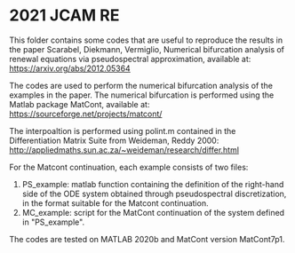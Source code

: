 # 2021 JCAM RE

This folder contains some codes that are useful to reproduce the results in the paper
Scarabel, Diekmann, Vermiglio, Numerical bifurcation analysis of renewal equations via pseudospectral approximation, available at: https://arxiv.org/abs/2012.05364

The codes are used to perform the numerical bifurcation analysis of the examples in the paper.
The numerical bifurcation is performed using the Matlab package MatCont, available at: https://sourceforge.net/projects/matcont/

The interpoaltion is performed using polint.m contained in the Differentiation Matrix Suite
from Weideman, Reddy 2000: http://appliedmaths.sun.ac.za/~weideman/research/differ.html

For the Matcont continuation, each example consists of two files:
1) PS_example: matlab function containing the definition of the right-hand side of the ODE system obtained through pseudospectral discretization, in the format suitable for the Matcont continuation.
2) MC_example: script for the MatCont continuation of the system defined in "PS_example".

The codes are tested on MATLAB 2020b and MatCont version MatCont7p1.
